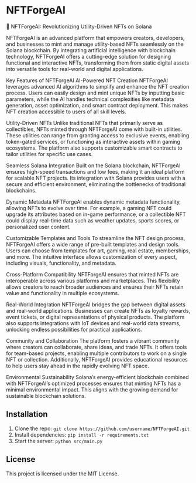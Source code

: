 # NFTForgeAI

🚀 NFTForgeAI: Revolutionizing Utility-Driven NFTs on Solana

NFTForgeAI is an advanced platform that empowers creators, developers, and businesses to mint and manage utility-based NFTs seamlessly on the Solana blockchain. By integrating artificial intelligence with blockchain technology, NFTForgeAI offers a cutting-edge solution for designing functional and interactive NFTs, transforming them from static digital assets into versatile tools for real-world and digital applications.

Key Features of NFTForgeAI
AI-Powered NFT Creation
NFTForgeAI leverages advanced AI algorithms to simplify and enhance the NFT creation process. Users can easily design and mint unique NFTs by inputting basic parameters, while the AI handles technical complexities like metadata generation, asset optimization, and smart contract deployment. This makes NFT creation accessible to users of all skill levels.

Utility-Driven NFTs
Unlike traditional NFTs that primarily serve as collectibles, NFTs minted through NFTForgeAI come with built-in utilities. These utilities can range from granting access to exclusive events, enabling token-gated services, or functioning as interactive assets within gaming ecosystems. The platform also supports customizable smart contracts to tailor utilities for specific use cases.

Seamless Solana Integration
Built on the Solana blockchain, NFTForgeAI ensures high-speed transactions and low fees, making it an ideal platform for scalable NFT projects. Its integration with Solana provides users with a secure and efficient environment, eliminating the bottlenecks of traditional blockchains.

Dynamic Metadata
NFTForgeAI enables dynamic metadata functionality, allowing NFTs to evolve over time. For example, a gaming NFT could upgrade its attributes based on in-game performance, or a collectible NFT could display real-time data such as weather updates, sports scores, or personalized user content.

Customizable Templates and Tools
To streamline the NFT design process, NFTForgeAI offers a wide range of pre-built templates and design tools. Users can choose from templates for art, gaming, real estate, memberships, and more. The intuitive interface allows customization of every aspect, including visuals, functionality, and metadata.

Cross-Platform Compatibility
NFTForgeAI ensures that minted NFTs are interoperable across various platforms and marketplaces. This flexibility allows creators to reach broader audiences and ensures their NFTs retain value and functionality in multiple ecosystems.

Real-World Integration
NFTForgeAI bridges the gap between digital assets and real-world applications. Businesses can create NFTs as loyalty rewards, event tickets, or digital representations of physical products. The platform also supports integrations with IoT devices and real-world data streams, unlocking endless possibilities for practical applications.

Community and Collaboration
The platform fosters a vibrant community where creators can collaborate, share ideas, and trade NFTs. It offers tools for team-based projects, enabling multiple contributors to work on a single NFT or collection. Additionally, NFTForgeAI provides educational resources to help users stay ahead in the rapidly evolving NFT space.

Environmental Sustainability
Solana’s energy-efficient blockchain combined with NFTForgeAI’s optimized processes ensures that minting NFTs has a minimal environmental impact. This aligns with the growing demand for sustainable blockchain solutions.

## Installation
1. Clone the repo: `git clone https://github.com/username/NFTForgeAI.git`
2. Install dependencies: `pip install -r requirements.txt`
3. Start the server: `python src/main.py`

## License
This project is licensed under the MIT License.

